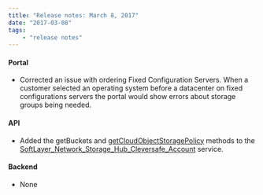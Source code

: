 ```yaml
---
title: "Release notes: March 8, 2017"
date: "2017-03-08"
tags:
    - "release notes"
---
```


#### Portal
+ Corrected an issue with ordering Fixed Configuration Servers. When a customer selected an operating system before a datacenter on fixed configurations servers the portal would show errors about storage groups being needed. 

#### API
+ Added the getBuckets and [getCloudObjectStoragePolicy](http://sldn.softlayer.com/reference/services/SoftLayer_Network_Storage_Hub_Cleversafe_Account/getCloudObjectStoragePolicy) methods to the [SoftLayer_Network_Storage_Hub_Cleversafe_Account](http://sldn.softlayer.com/reference/services/SoftLayer_Network_Storage_Hub_Cleversafe_Account) service. 

#### Backend
+ None